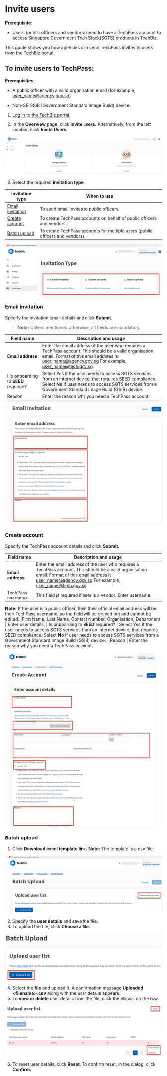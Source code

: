 # Invite users

**Prerequisite**:

-   Users (public officers and vendors) need to have a TechPass account to access [Singapore Government Tech Stack(SGTS)](https://www.developer.tech.gov.sg/singapore-government-tech-stack/overview/index.html) products in TechBiz.

This guide shows you how agencies can send TechPass invites to users from the TechBiz portal.

## To invite users to TechPass:

**Prerequisites:**

-   A public officer with a valid organisation email (for example, <user_name@agency.gov.sg>)

-   Non-SE GSIB (Government Standard Image Build) device.

1.  [Log in to the TechBiz portal.](log_in_to_TechBiz_portal.md)

2.  In the **Overview** page, click **invite users.** Alternatively, from the left sidebar, click **Invite Users.**

![Display Overview](/images/log_in_withotp_overview_otp.png)

3.  Select the required **invitation type.**

| **Invitation type** | **When to use**
|---- |----
| [Email invitation](#email-invitation)| To send email invites to public officers.
| [Create account](#create-account) | To create TechPass accounts on behalf of public officers and vendors.
| [Batch upload](#batch-upload)| To create TechPass accounts for multiple users (public officers and vendors).

![Display Invitation type](/images/invitation_type.png)

### Email invitation

Specify the invitation email details and click **Submit.**

> **Note:** Unless mentioned otherwise, all fields are mandatory.

| Field name | Description and usage|
|---- |----
| **Email address**| Enter the email address of the user who requires a TechPass account. This should be a valid organisation email. Format of this email address is user_name@agency.gov.sg For example, user_name@tech.gov.sg.
I Is onboarding to **SEED** required? | Select Yes if the user needs to access SGTS services from an internet device, that requires SEED compliance. Select **No** if user needs to access SGTS services from a Government Standard Image Build (GSIB) device.
| Reason | Enter the reason why you need a TechPass account.

![Display Invitation Type](/images/email_invite.png)

### Create account

Specify the TechPass account details and click **Submit.**

| Field name | Description and usage|
|---- |----
| **Email address**| Enter the email address of the user who requires a TechPass account. This should be a valid organisation email. Format of this email address is user_name@agency.gov.sg For example, user_name@tech.gov.sg.
| TechPass username | This field is required if user is a vendor. Enter username. 
**Note:** If the user is a public officer, then their official email address will be their TechPass username, so the field will be greyed out and cannot be edited.
|First Name, Last Name, Contact Number, Organisation, Department | Enter user details.
| Is onboarding to **SEED** required? | Select Yes if the user needs to access SGTS services from an internet device, that requires SEED compliance. Select **No** if user needs to access SGTS services from a Government Standard Image Build (GSIB) device.
| Reason | Enter the reason why you need a TechPass account.

![Display Create account](/images/create_account.png)

### Batch upload

1.  Click **Download excel template link.**
**Note:** The template is a csv file.

![Display Batch upload](/images/batch_upload_1.png)


2.  Specify the **user details** and save the file.
3.  To upload the file, click **Choose a file.**

![Display Batch upload](/images/batch_upload_2.png)

4.  Select the **file** and upload it.
    A confirmation message **Uploaded \<filename\>.csv** along with
    the user details appears.
5.  To **view or delete** user details from the file, click the ellipsis
    on the row.

![Display Batch upload](/images/batch_upload_3.png)

6.  To reset user details, click **Reset.**
    To confirm reset, in the dialog, click **Confirm.**


